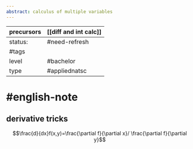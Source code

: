 ```yaml
---
abstract: calculus of multiple variables
---
```

| precursors | [[diff and int calc]] |
| ---------- | --------------------- |
| status:    | #need-refresh         |
| #tags      |                       |
| level      | #bachelor             |
| type       | #appliednatsc         |
# #english-note 
## derivative tricks
$$\frac{d}{dx}f(x,y)=\frac{\partial f}{\partial x}/ \frac{\partial f}{\partial y}$$